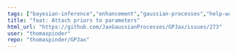 ```yaml
---
tags: ["bayesian-inference","enhancement","gaussian-processes","help-wanted","jax","machine-learning","probabilistic-programming"]
title: "feat: Attach priors to parameters"
html_url: "https://github.com/JaxGaussianProcesses/GPJax/issues/273"
user: "thomaspinder"
repo: "thomaspinder/GPJax"
---
```


